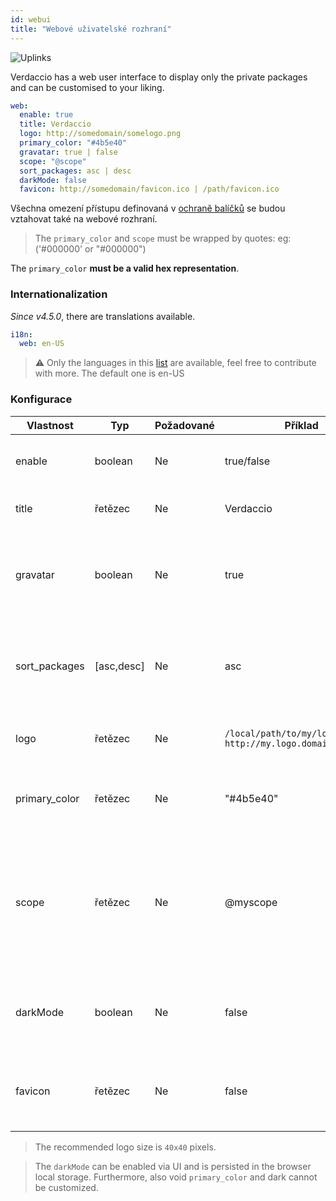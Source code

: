 ```yaml
---
id: webui
title: "Webové uživatelské rozhraní"
---
```


![Uplinks](https://user-images.githubusercontent.com/558752/52916111-fa4ba980-32db-11e9-8a64-f4e06eb920b3.png)

Verdaccio has a web user interface to display only the private packages and can be customised to your liking.

```yaml
web:
  enable: true
  title: Verdaccio
  logo: http://somedomain/somelogo.png
  primary_color: "#4b5e40"
  gravatar: true | false
  scope: "@scope"
  sort_packages: asc | desc
  darkMode: false
  favicon: http://somedomain/favicon.ico | /path/favicon.ico
```

Všechna omezení přístupu definovaná v [ochraně balíčků](protect-your-dependencies.md) se budou vztahovat také na webové rozhraní.

> The `primary_color` and `scope` must be wrapped by quotes: eg: ('#000000' or "#000000")

The `primary_color` **must be a valid hex representation**.

### Internationalization

*Since v4.5.0*, there are translations available.

```yaml
i18n:
  web: en-US
```

> ⚠️ Only the languages in this [list](https://github.com/verdaccio/ui/tree/master/i18n/translations) are available, feel free to contribute with more. The default one is en-US

### Konfigurace

| Vlastnost     | Typ        | Požadované | Příklad                                                       | Podpora       | Popis                                                                                                                    |
| ------------- | ---------- | ---------- | ------------------------------------------------------------- | ------------- | ------------------------------------------------------------------------------------------------------------------------ |
| enable        | boolean    | Ne         | true/false                                                    | všechny       | povolit zobrazení webového rozhraní                                                                                      |
| title         | řetězec    | Ne         | Verdaccio                                                     | všechny       | Popis názvu hlavičky HTML                                                                                                |
| gravatar      | boolean    | Ne         | true                                                          | `>v4`      | Gravatary budou vygenerovány pod kapotou, pokud je tato vlastnost povolena                                               |
| sort_packages | [asc,desc] | Ne         | asc                                                           | `>v4`      | Ve výchozím nastavení jsou soukromé balíčky seřazeny vzestupně                                                           |
| logo          | řetězec    | Ne         | `/local/path/to/my/logo.png` `http://my.logo.domain/logo.png` | všechny       | uRI, kde se nachází logo (logo hlavičky)                                                                                 |
| primary_color | řetězec    | Ne         | "#4b5e40"                                                     | `>4`       | The primary color to use throughout the UI (header, etc)                                                                 |
| scope         | řetězec    | Ne         | @myscope                                                      | `>v3.x`    | If you're using this registry for a specific module scope, specify that scope to set it in the webui instructions header |
| darkMode      | boolean    | Ne         | false                                                         | `>=v4.6.0` | This mode is an special theme for those want to live in the dark side                                                    |
| favicon       | řetězec    | Ne         | false                                                         | `>=v5.0.1` | Display a custom favicon, can be local resource or valid url                                                             |

> The recommended logo size is `40x40` pixels.

> The `darkMode` can be enabled via UI and is persisted in the browser local storage. Furthermore, also void `primary_color` and dark cannot be customized.
